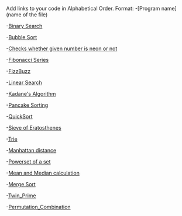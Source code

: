 Add links to your code in Alphabetical Order.
Format: -[Program name](name of the file)

-[Binary Search](binarySearch.js)

-[Bubble Sort](bubbleSort.js)

-[Checks whether given number is neon or not](neonNumber.js)

-[Fibonacci Series](fibonacciSum.js)

-[FizzBuzz](fizzBuzz.js)

-[Linear Search](linearSearch.js)

-[Kadane's Algorithm](kadaneAlgo.js)

-[Pancake Sorting](pancakeSorting.js)

-[QuickSort](QuickSort.js)

-[Sieve of Eratosthenes](Sieve.js)

-[Trie](Trie.js)

-[Manhattan distance](Manhattan_distance.js)

-[Powerset of a set](Powerset.js)

-[Mean and Median calculation](mean_median.js)

-[Merge Sort](mergesort.js)

-[Twin_Prime](twin_prime.js)

-[Permutation_Combination](permutation_combination.js)
